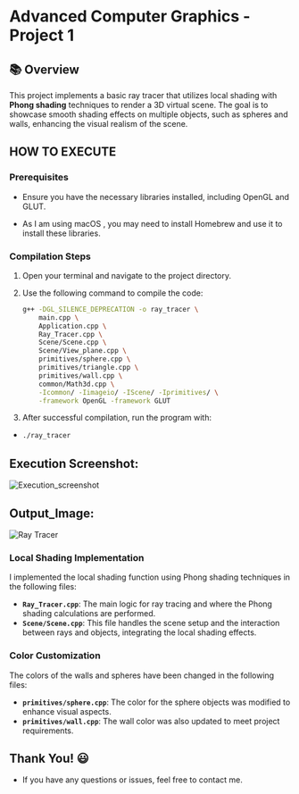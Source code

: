 # Advanced Computer Graphics - Project 1

## 📚 Overview

This project implements a basic ray tracer that utilizes local shading with **Phong shading** techniques to render a 3D virtual scene. The goal is to showcase smooth shading effects on multiple objects, such as spheres and walls, enhancing the visual realism of the scene.

## HOW TO EXECUTE

### Prerequisites

- Ensure you have the necessary libraries installed, including OpenGL and GLUT.

- As I am using macOS , you may need to install Homebrew and use it to install these libraries.

### Compilation Steps

1. Open your terminal and navigate to the project directory.
2. Use the following command to compile the code:

   ```bash
   g++ -DGL_SILENCE_DEPRECATION -o ray_tracer \
       main.cpp \
       Application.cpp \
       Ray_Tracer.cpp \
       Scene/Scene.cpp \
       Scene/View_plane.cpp \
       primitives/sphere.cpp \
       primitives/triangle.cpp \
       primitives/wall.cpp \
       common/Math3d.cpp \
       -Icommon/ -Iimageio/ -IScene/ -Iprimitives/ \
       -framework OpenGL -framework GLUT
   ```

3. After successful compilation, run the program with:

- ```bash
  ./ray_tracer
  ```

## Execution Screenshot:

![Execution_screenshot](./assets/execution_screenshot.png)

## Output_Image:

![Ray Tracer](./assets/p1_output.png)

### Local Shading Implementation

I implemented the local shading function using Phong shading techniques in the following files:

- **`Ray_Tracer.cpp`**: The main logic for ray tracing and where the Phong shading calculations are performed.
- **`Scene/Scene.cpp`**: This file handles the scene setup and the interaction between rays and objects, integrating the local shading effects.

### Color Customization

The colors of the walls and spheres have been changed in the following files:

- **`primitives/sphere.cpp`**: The color for the sphere objects was modified to enhance visual aspects.
- **`primitives/wall.cpp`**: The wall color was also updated to meet project requirements.

## Thank You! 😃

- If you have any questions or issues, feel free to contact me.
